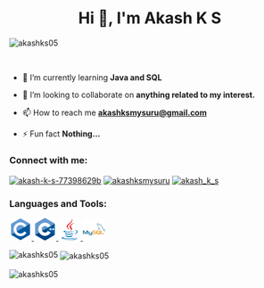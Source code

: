 <h1 align="center">Hi 👋, I'm Akash K S</h1>
<p align="left"> <img src="https://komarev.com/ghpvc/?username=akashks05&label=Profile%20views&color=0e75b6&style=flat" alt="akashks05" /> </p>

<p align="left"> <a href="https://twitter.com/" target="blank"><img src="https://img.shields.io/twitter/follow/?logo=twitter&style=for-the-badge" alt="" /></a> </p>

- 🌱 I’m currently learning **Java and SQL**

- 👯 I’m looking to collaborate on **anything related to my interest.**

- 📫 How to reach me **akashksmysuru@gmail.com**

- ⚡ Fun fact **Nothing...**

<h3 align="left">Connect with me:</h3>
<p align="left">
<a href="https://linkedin.com/in/akash-k-s-77398629b" target="blank"><img align="center" src="https://raw.githubusercontent.com/rahuldkjain/github-profile-readme-generator/master/src/images/icons/Social/linked-in-alt.svg" alt="akash-k-s-77398629b" height="30" width="40" /></a>
<a href="https://www.hackerrank.com/akashksmysuru" target="blank"><img align="center" src="https://raw.githubusercontent.com/rahuldkjain/github-profile-readme-generator/master/src/images/icons/Social/hackerrank.svg" alt="akashksmysuru" height="30" width="40" /></a>
<a href="https://www.leetcode.com/akash_k_s" target="blank"><img align="center" src="https://raw.githubusercontent.com/rahuldkjain/github-profile-readme-generator/master/src/images/icons/Social/leet-code.svg" alt="akash_k_s" height="30" width="40" /></a>
</p>

<h3 align="left">Languages and Tools:</h3>
<p align="left"> <a href="https://www.cprogramming.com/" target="_blank" rel="noreferrer"> <img src="https://raw.githubusercontent.com/devicons/devicon/master/icons/c/c-original.svg" alt="c" width="40" height="40"/> </a> <a href="https://www.w3schools.com/cpp/" target="_blank" rel="noreferrer"> <img src="https://raw.githubusercontent.com/devicons/devicon/master/icons/cplusplus/cplusplus-original.svg" alt="cplusplus" width="40" height="40"/> </a> <a href="https://www.java.com" target="_blank" rel="noreferrer"> <img src="https://raw.githubusercontent.com/devicons/devicon/master/icons/java/java-original.svg" alt="java" width="40" height="40"/> </a> <a href="https://www.mysql.com/" target="_blank" rel="noreferrer"> <img src="https://raw.githubusercontent.com/devicons/devicon/master/icons/mysql/mysql-original-wordmark.svg" alt="mysql" width="40" height="40"/> </a> </p>

<p><img align="left" src="https://github-readme-stats.vercel.app/api/top-langs?username=akashks05&show_icons=true&locale=en&layout=compact" alt="akashks05" /></p>

<p>&nbsp;<img align="center" src="https://github-readme-stats.vercel.app/api?username=akashks05&show_icons=true&locale=en" alt="akashks05" /></p>

<p><img align="center" src="https://github-readme-streak-stats.herokuapp.com/?user=akashks05&" alt="akashks05" /></p>
